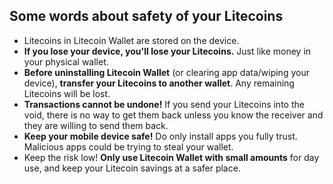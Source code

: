 ## Some words about safety of your Litecoins
* Litecoins in Litecoin Wallet are stored on the device.
* **If you lose your device, you'll lose your Litecoins.**  Just like money in your physical wallet.
* **Before uninstalling Litecoin Wallet** (or clearing app data/wiping your device), **transfer your Litecoins to another wallet**. Any remaining Litecoins will be lost.
* **Transactions cannot be undone!** If you send your Litecoins into the void, there is no way to get them back unless you know the receiver and they are willing to send them back.
* **Keep your mobile device safe!** Do only install apps you fully trust.  Malicious apps could be trying to steal your wallet.
* Keep the risk low! **Only use Litecoin Wallet with small amounts** for day use, and keep your Litecoin savings at a safer place.

